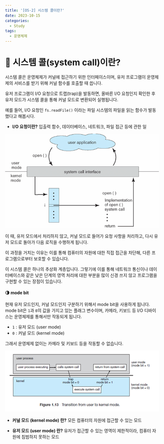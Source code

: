 ```yaml
---
title: '[OS-2] 시스템 콜이란?'
date: 2023-10-15
categories:
  - Study
tags:
  - 운영체제
---
```


# 📢 시스템 콜(system call)이란?

시스템 콜은 운영체제가 커널에 접근하기 위한 인터페이스이며, 유저 프로그램이 운영체제의 서비스를 받기 위해 커널 함수를 호출할 때 씁니다.

유저 프로그램이 I/O 요청으로 트랩(trap)을 발동하면, 올바른 I/O 요청인지 확인한 후 유저 모드가 시스템 콜을 통해 커널 모드로 변환되어 실행됩니다.

예를 들어, I/O 요청인 `fs.readFile()` 이라는 파일 시스템의 파일을 읽는 함수가 발동했다고 해봅시다.

- **I/O 요청이란?** 입출력 함수, 데이터베이스, 네트워크, 파일 접근 등에 관한 일

![](images/Pasted%20image%2020231015173026.png)

이 때, 유저 모드에서 처리하지 않고, 커널 모드로 들어가 요청 사항을 처리하고, 다시 유저 모드로 돌아가 다음 로직을 수행하게 됩니다.

이 과정을 거치는 이유는 이를 통해 컴퓨터의 자원에 대한 직접 접근을 차단해, 다른 프로그램으로부터 보호할 수 있습니다.

이 시스템 콜은 하나의 추상화 계층입니다. 그렇기에 이를 통해 네트워크 통신이나 데이터베이스와 같은 낮은 단계의 영역 처리에 대한 부분을 많이 신경 쓰지 않고 프로그램을 구현할 수 있는 장점이 있습니다.

#### 🌗 mode bit

현재 유저 모드인지, 커널 모드인지 구분하기 위해서 mode bit을 사용하게 됩니다. mode bit은 `1`과 `0`의 값을 가지고 있는 플래그 변수이며, 카메라, 키보드 등 I/O 디바이스는 운영체제를 통해서만 작동되게 됩니다.

- `1` : 유저 모드 (user mode)
- `0` : 커널 모드 (kernel mode)

그래서 운영체제 없이는 카메라 및 키보드 등을 작동할 수 없습니다.

![](images/Pasted%20image%2020231015173640.png)

- **커널 모드 (kernel mode) 란?** 모든 컴퓨터의 자원에 접근할 수 있는 모드

- **유저 모드 (user mode) 란?** 유저가 접근할 수 있는 영역이 제한적이라, 컴퓨터 자원에 침범하지 못하는 모드
